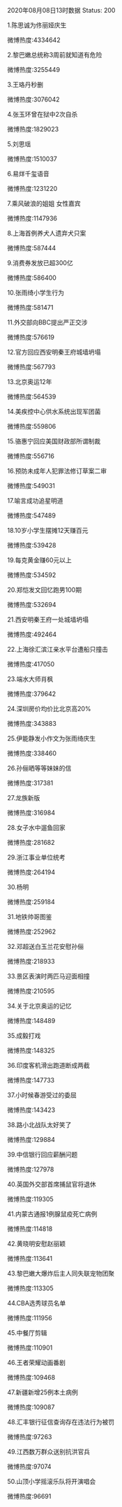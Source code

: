 2020年08月08日13时数据
Status: 200

1.陈思诚为佟丽娅庆生

微博热度:4334642

2.黎巴嫩总统称3周前就知道有危险

微博热度:3255449

3.王珞丹秒删

微博热度:3076042

4.张玉环曾在狱中2次自杀

微博热度:1829023

5.刘思瑶

微博热度:1510037

6.易烊千玺语音

微博热度:1231220

7.乘风破浪的姐姐 女性嘉宾

微博热度:1147936

8.上海首例养犬人遗弃犬只案

微博热度:587444

9.消费券发放已超300亿

微博热度:586400

10.张雨绮小学生行为

微博热度:581471

11.外交部向BBC提出严正交涉

微博热度:576619

12.官方回应西安明秦王府城墙坍塌

微博热度:567793

13.北京奥运12年

微博热度:564539

14.美疾控中心供水系统出现军团菌

微博热度:559806

15.骆惠宁回应美国财政部所谓制裁

微博热度:556716

16.预防未成年人犯罪法修订草案二审

微博热度:549031

17.喻言成功追星明道

微博热度:547489

18.10岁小学生摆摊12天赚百元

微博热度:539428

19.每克黄金赚60元以上

微博热度:534592

20.郑恺发文回忆跑男100期

微博热度:532694

21.西安明秦王府一处城墙坍塌

微博热度:492464

22.上海徐汇滨江亲水平台遭船只撞击

微博热度:417050

23.端水大师肖枫

微博热度:379642

24.深圳房价均价比北京高20%

微博热度:343883

25.伊能静发小作文为张雨绮庆生

微博热度:338460

26.孙俪晒等等妹妹的信

微博热度:317381

27.龙族新版

微博热度:316984

28.女子水中遛鱼回家

微博热度:281682

29.浙江事业单位统考

微博热度:264194

30.杨明

微博热度:259184

31.地铁帅哥图鉴

微博热度:252962

32.邓超送白玉兰花安慰孙俪

微博热度:218933

33.景区表演时两匹马迎面相撞

微博热度:210595

34.关于北京奥运的记忆

微博热度:148489

35.成毅打戏

微博热度:148325

36.印度客机滑出跑道断成两截

微博热度:147733

37.小时候春游受过的委屈

微博热度:143423

38.路小北战队太好笑了

微博热度:129884

39.中信银行回应薪酬问题

微博热度:127978

40.英国外交部首席捕鼠官将退休

微博热度:119305

41.内蒙古通报1例腺鼠疫死亡病例

微博热度:114818

42.黄晓明安慰赵丽颖

微博热度:113641

43.黎巴嫩大爆炸后主人同失联宠物团聚

微博热度:113305

44.CBA选秀球员名单

微博热度:111956

45.中餐厅剪辑

微博热度:110901

46.王者荣耀动画番剧

微博热度:109468

47.新疆新增25例本土病例

微博热度:109087

48.汇丰银行征信查询存在违法行为被罚

微博热度:97263

49.江西数万群众送别抗洪官兵

微博热度:97074

50.山顶小学摇滚乐队将开演唱会

微博热度:96691

